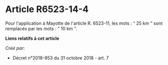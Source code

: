 # Article R6523-14-4

Pour l'application à Mayotte de l'article R. 6523-11, les mots : “ 25 km ” sont remplacés par les mots : “ 10 km ”.

**Liens relatifs à cet article**

_Créé par_:

  - Décret n°2018-953 du 31 octobre 2018 - art. 7
